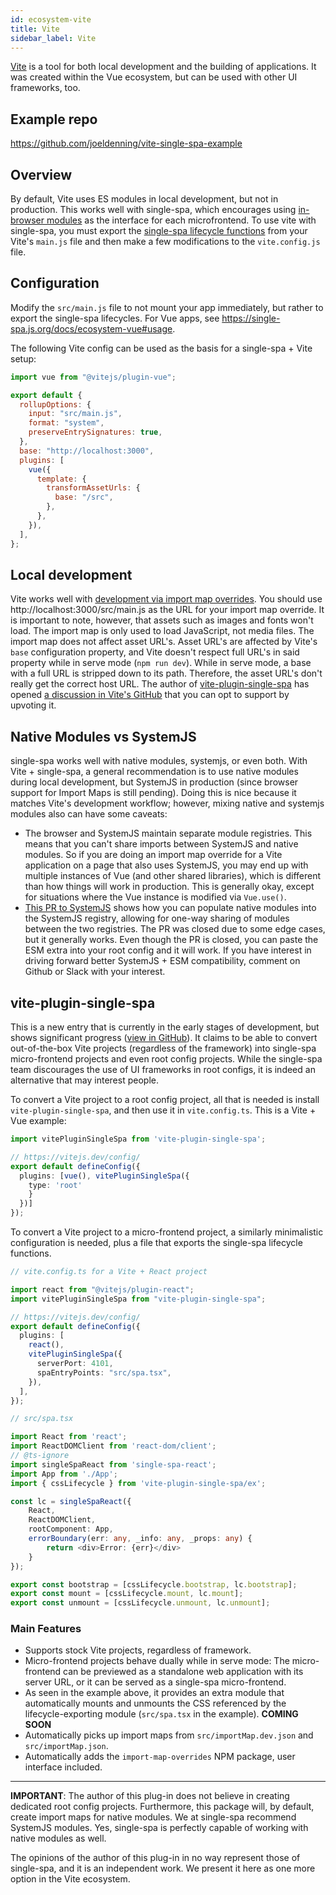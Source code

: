 ```yaml
---
id: ecosystem-vite
title: Vite
sidebar_label: Vite
---
```


[Vite](https://github.com/vitejs/vite) is a tool for both local development and the building of applications. It was created within the Vue ecosystem, but can be used with other UI frameworks, too.

## Example repo

https://github.com/joeldenning/vite-single-spa-example

## Overview

By default, Vite uses ES modules in local development, but not in production. This works well with single-spa, which encourages using [in-browser modules](/docs/recommended-setup#in-browser-versus-build-time-modules) as the interface for each microfrontend. To use vite with single-spa, you must export the [single-spa lifecycle functions](/docs/building-applications#registered-application-lifecycle) from your Vite's `main.js` file and then make a few modifications to the `vite.config.js` file.

## Configuration

Modify the `src/main.js` file to not mount your app immediately, but rather to export the single-spa lifecycles. For Vue apps, see https://single-spa.js.org/docs/ecosystem-vue#usage.

The following Vite config can be used as the basis for a single-spa + Vite setup:

```js
import vue from "@vitejs/plugin-vue";

export default {
  rollupOptions: {
    input: "src/main.js",
    format: "system",
    preserveEntrySignatures: true,
  },
  base: "http://localhost:3000",
  plugins: [
    vue({
      template: {
        transformAssetUrls: {
          base: "/src",
        },
      },
    }),
  ],
};
```

## Local development

Vite works well with [development via import map overrides](https://single-spa.js.org/docs/recommended-setup#local-development). You should use http://localhost:3000/src/main.js as the URL for your import map override. It is important to note, however, that assets such as images and fonts won't load. The import map is only used to load JavaScript, not media files. The import map does not affect asset URL's. Asset URL's are affected by Vite's `base` configuration property, and Vite doesn't respect full URL's in said property while in serve mode (`npm run dev`). While in serve mode, a base with a full URL is stripped down to its path. Therefore, the asset URL's don't really get the correct host URL. The author of [vite-plugin-single-spa](https://www.npmjs.com/package/vite-plugin-single-spa) has opened [a discussion in Vite's GitHub](https://github.com/vitejs/vite/discussions/13927) that you can opt to support by upvoting it.

## Native Modules vs SystemJS

single-spa works well with native modules, systemjs, or even both. With Vite + single-spa, a general recommendation is to use native modules during local development, but SystemJS in production (since browser support for Import Maps is still pending). Doing this is nice because it matches Vite's development workflow; however, mixing native and systemjs modules also can have some caveats:

- The browser and SystemJS maintain separate module registries. This means that you can't share imports between SystemJS and native modules. So if you are doing an import map override for a Vite application on a page that also uses SystemJS, you may end up with multiple instances of Vue (and other shared libraries), which is different than how things will work in production. This is generally okay, except for situations where the Vue instance is modified via `Vue.use()`.
- [This PR to SystemJS](https://github.com/systemjs/systemjs/pull/2187) shows how you can populate native modules into the SystemJS registry, allowing for one-way sharing of modules between the two registries. The PR was closed due to some edge cases, but it generally works. Even though the PR is closed, you can paste the ESM extra into your root config and it will work. If you have interest in driving forward better SystemJS + ESM compatibility, comment on Github or Slack with your interest.

## vite-plugin-single-spa

This is a new entry that is currently in the early stages of development, but shows significant progress ([view in GitHub](https://github.com/WJSoftware/vite-plugin-single-spa)). It claims to be able to convert out-of-the-box Vite projects (regardless of the framework) into single-spa micro-frontend projects and even root config projects. While the single-spa team discourages the use of UI frameworks in root configs, it is indeed an alternative that may interest people.

To convert a Vite project to a root config project, all that is needed is install `vite-plugin-single-spa`, and then use it in `vite.config.ts`. This is a Vite + Vue example:

```typescript
import vitePluginSingleSpa from 'vite-plugin-single-spa';

// https://vitejs.dev/config/
export default defineConfig({
  plugins: [vue(), vitePluginSingleSpa({
    type: 'root'
    }
  })]
});
```

To convert a Vite project to a micro-frontend project, a similarly minimalistic configuration is needed, plus a file that exports the single-spa lifecycle functions.

```typescript
// vite.config.ts for a Vite + React project

import react from "@vitejs/plugin-react";
import vitePluginSingleSpa from "vite-plugin-single-spa";

// https://vitejs.dev/config/
export default defineConfig({
  plugins: [
    react(),
    vitePluginSingleSpa({
      serverPort: 4101,
      spaEntryPoints: "src/spa.tsx",
    }),
  ],
});
```

```typescript
// src/spa.tsx

import React from 'react';
import ReactDOMClient from 'react-dom/client';
// @ts-ignore
import singleSpaReact from 'single-spa-react';
import App from './App';
import { cssLifecycle } from 'vite-plugin-single-spa/ex';

const lc = singleSpaReact({
    React,
    ReactDOMClient,
    rootComponent: App,
    errorBoundary(err: any, _info: any, _props: any) {
        return <div>Error: {err}</div>
    }
});

export const bootstrap = [cssLifecycle.bootstrap, lc.bootstrap];
export const mount = [cssLifecycle.mount, lc.mount];
export const unmount = [cssLifecycle.unmount, lc.unmount];
```

### Main Features

- Supports stock Vite projects, regardless of framework.
- Micro-frontend projects behave dually while in serve mode: The micro-frontend can be previewed as a standalone web application with its server URL, or it can be served as a single-spa micro-frontend.
- As seen in the example above, it provides an extra module that automatically mounts and unmounts the CSS referenced by the lifecycle-exporting module (`src/spa.tsx` in the example). **COMING SOON**
- Automatically picks up import maps from `src/importMap.dev.json` and `src/importMap.json`.
- Automatically adds the `import-map-overrides` NPM package, user interface included.

---

**IMPORTANT**: The author of this plug-in does not believe in creating dedicated root config projects. Furthermore, this package will, by default, create import maps for native modules. We at single-spa recommend SystemJS modules. Yes, single-spa is perfectly capable of working with native modules as well.

The opinions of the author of this plug-in in no way represent those of single-spa, and it is an independent work. We present it here as one more option in the Vite ecosystem.
